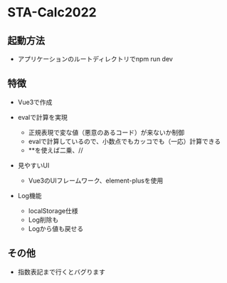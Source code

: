 # STA-Calc2022

## 起動方法

- アプリケーションのルートディレクトリでnpm run dev

## 特徴

- Vue3で作成

- evalで計算を実現
    - 正規表現で変な値（悪意のあるコード）が来ないか制御
    - evalで計算しているので、小数点でもカッコでも（一応）計算できる
    - **を使えば二乗、//

- 見やすいUI
    - Vue3のUIフレームワーク、element-plusを使用

- Log機能
    - localStorage仕様
    - Log削除も
    - Logから値も戻せる

## その他

- 指数表記まで行くとバグります

